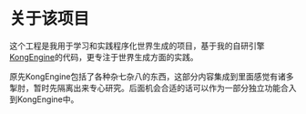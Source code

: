 # 关于该项目

这个工程是我用于学习和实践程序化世界生成的项目，基于我的自研引擎[KongEngine](https://github.com/ruochenhua/KongEngine)的代码，更专注于世界生成方面的实践。

原先KongEngine包括了各种杂七杂八的东西，这部分内容集成到里面感觉有诸多掣肘，暂时先隔离出来专心研究。后面机会合适的话可以作为一部分独立功能合入到KongEngine中。
